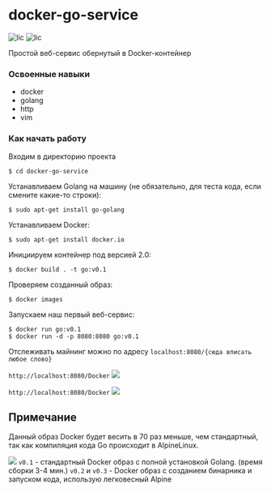 #  docker-go-service
![lic](https://img.shields.io/github/license/Kravchadev/session_practice) ![lic](https://img.shields.io/github/downloads/Kravchadev/session_practice/total)

Простой веб-сервис обернутый в Docker-контейнер

### Освоенные навыки
- docker
- golang
- http
- vim

### Как начать работу
Входим в директорию проекта
```
$ cd docker-go-service
```
Устанавливаем Golang на машину (не обязательно, для теста кода, если смените какие-то строки):
```
$ sudo apt-get install go-golang
```
Устанавливаем Docker:
```
$ sudo apt-get install docker.io 
```
Инициируем контейнер под версией 2.0:
```
$ docker build . -t go:v0.1
```
Проверяем созданный образ:
```
$ docker images
```

Запускаем наш первый веб-сервис:
```
$ docker run go:v0.1
$ docker run -d -p 8080:8080 go:v0.1
```
Отслеживать майнинг можно по адресу ```localhost:8080/{сюда вписать любое слово} ``` 

```http://localhost:8080/Docker```
![](https://habrastorage.org/webt/xg/7f/fz/xg7ffz4pwxg9q8uw36osshgyb5c.png)

```http://localhost:8080/Docker```
![](https://habrastorage.org/webt/_t/ko/d0/_tkod0julagrs82h7fuzsza7dqa.png)

## Примечание
Данный образ Docker будет весить в 70 раз меньше, чем стандартный, так как компиляция кода Go происходит в AlpineLinux.

![](https://habrastorage.org/webt/yc/fw/vi/ycfwviarlzk6wovcwlebd4mnxxw.png)
```v0.1``` - стандартный Docker образ с полной установкой Golang. (время сборки 3-4 мин.)
```v0.2``` и ```v0.3``` - Docker образ с созданием бинарника и запуском кода, использую легковесный Alpine 

